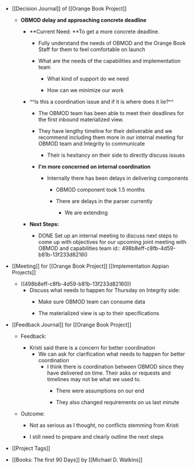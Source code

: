 - [[Decision Journal]] of [[Orange Book Project]]
	 - **OBMOD delay and approaching concrete deadline**
		 - **Current Need: **To get a more concrete deadline.
			 - Fully understand the needs of OBMOD and the Orange Book Staff for them to feel comfortable on launch

			 - What are the needs of the capabilities and implementation team
				 - What kind of support do we need

				 - How can we minimize our work

		 - ^^Is this a coordination issue and if it is where does it lie?^^
			 - The OBMOD team has been able to meet their deadlines for the first inbound materialized view.

			 - They have lengthy timeline for their deliverable and we recommend including them more in our internal meeting for OBMOD team and Integrity to communicate
				 - Their is hesitancy on their side to directly discuss issues

			 - **__I'm more concerned on internal coordination__**
				 - Internally there has been delays in delivering components
					 - OBMOD component took 1.5 months

					 - There are delays in the parser currently
						 - We are extending 

		 - **Next Steps:**
			 - DONE Set up an internal meeting to discuss next steps to come up with objectives for our upcoming joint meeting with OBMOD and capabilities team
id:: 498b8eff-c8fb-4d59-b81b-13f233d82160

- [[Meeting]] for [[Orange Book Project]] [[Implementation Appian Projects]]
	 - ((498b8eff-c8fb-4d59-b81b-13f233d82160))
		 - Discuss what needs to happen for Thursday on Integrity side:
			 - Make sure OBMOD team can consume data

			 - The materialized view is up to their specifications

- [[Feedback Journal]] for [[Orange Book Project]]
	 - Feedback:
		 - Kristi said there is a concern for better coordination
			 - We can ask for clarification what needs to happen for better coordination
				 - I think there is coordination between OBMOD since they have delivered on time. Their asks or requests and timelines may not be what we used to. 
					 - There were assumptions on our end

					 - They also changed requirements on us last minute

	 - Outcome:
		 - Not as serious as I thought, no conflicts stemming from Kristi

		 - I still need to prepare and clearly outline the next steps

- [[Project Tags]]

- [[Books: The first 90 Days]] by [[Michael D. Watkins]]
